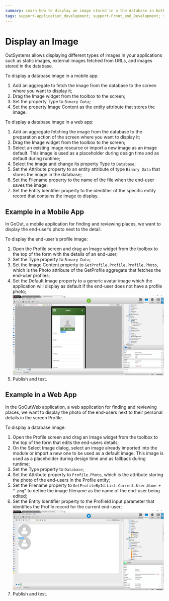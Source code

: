 ```yaml
---
summary: Learn how to display an image stored in a the database in both web and mobile applications.
tags: support-application_development; support-Front_end_Development; support-Mobile_Apps; support-webapps
---
```


# Display an Image

OutSystems allows displaying different types of images in your applications
such as static images, external images fetched from URLs, and images stored in
the database.

To display a database image in a mobile app:

1. Add an aggregate to fetch the image from the database to the screen where you want to display it; 
2. Drag the Image widget from the toolbox to the screen; 
3. Set the property Type to `Binary Data`; 
4. Set the property Image Content as the entity attribute that stores the image.

To display a database image in a web app:

1. Add an aggregate fetching the image from the database to the preparation action of the screen where you want to display it; 
2. Drag the Image widget from the toolbox to the screen; 
3. Select an existing image resource or import a new image as an image default. This image is used as a placeholder during design time and as default during runtime; 
4. Select the image and change its property Type to `Database`;
5. Set the Attribute property to an entity attribute of type `Binary Data` that stores the image in the database; 
6. Set the Filename property to the name of the file when the end-user saves the image;
7. Set the Entity Identifier property to the identifier of the specific entity record that contains the image to display. 

## Example in a Mobile App

In GoOut, a mobile application for finding and reviewing places, we want to
display the end-user’s photo next to the detail.

To display the end-user's profile image:

1. Open the Profile screen and drag an Image widget from the toolbox to the top of the form with the details of an end-user; 
2. Set the Type property to `Binary Data`; 
3. Set the Image Content property to `GetProfile.Profile.Profile.Photo`, which is the Photo attribute of the GetProfile aggregate that fetches the end-user profiles; 
4. Set the Default Image property to a generic avatar image which the application will display as default if the end-user does not have a profile photo;
  ![](images/display-image-1.png)
5. Publish and test. 

## Example in a Web App

In the GoOutWeb application, a web application for finding and reviewing places, we want to display the photo of the end-users next to their personal details in the screen Profile.

To display a database image:

1. Open the Profile screen and drag an Image widget from the toolbox to the top of the form that edits the end-users details; 
2. On the Select Image dialog, select an image already imported into the module or import a new one to be used as a default image. This image is used as a placeholder during design time and as fallback during runtime; 
3. Set the Type property to `Database`; 
4. Set the Attribute property to `Profile.Photo`, which is the attribute storing the photo of the end-users in the Profile entity; 
5. Set the Filename property to `GetProfileById.List.Current.User.Name + “.png”` to define the image filename as the name of the end-user being edited; 
6. Set the Entity Identifier property to the ProfileId input parameter that identifies the  Profile  record for the current end-user;
  ![](images/display-image-2.png)
7. Publish and test.
